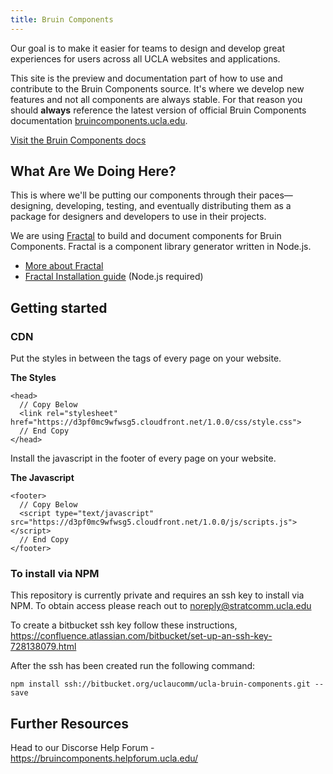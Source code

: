```yaml
---
title: Bruin Components
---
```

Our goal is to make it easier for teams to design and develop great experiences for users across all UCLA websites and applications.

This site is the preview and documentation part of how to use and contribute to the Bruin Components source. It's where we develop new features and not all components are always stable. For that reason you should **always** reference the latest version of official Bruin Components documentation [bruincomponents.ucla.edu](https://bruincomponents.ucla.edu/).

<a href="https://bruincomponents.ucla.edu/" class="create-button">Visit the Bruin Components docs</a>

## What Are We Doing Here?

This is where we'll be putting our components through their paces—designing, developing, testing, and eventually distributing them as a package for designers and developers to use in their projects.

We are using [Fractal](http://fractal.build/) to build and document components for Bruin Components. Fractal is a component library generator written in Node.js.

- [More about Fractal](http://fractal.build/guide)
- [Fractal Installation guide](http://fractal.build/guide/installation) (Node.js required)

## Getting started

### CDN

Put the styles in between the <head> </head> tags of every page on your website.

**The Styles**
```
<head>
  // Copy Below
  <link rel="stylesheet" href="https://d3pf0mc9wfwsg5.cloudfront.net/1.0.0/css/style.css">
  // End Copy
</head>
```

Install the javascript in the footer of every page on your website.

**The Javascript**
```
<footer>
  // Copy Below
  <script type="text/javascript" src="https://d3pf0mc9wfwsg5.cloudfront.net/1.0.0/js/scripts.js"></script>
  // End Copy
</footer>
```

### To install via NPM

This repository is currently private and requires an ssh key to install via NPM. To obtain access please reach out to noreply@stratcomm.ucla.edu

To create a bitbucket ssh key follow these instructions, https://confluence.atlassian.com/bitbucket/set-up-an-ssh-key-728138079.html

After the ssh has been created run the following command:

```
npm install ssh://bitbucket.org/uclaucomm/ucla-bruin-components.git --save
```


## Further Resources

Head to our Discorse Help Forum - https://bruincomponents.helpforum.ucla.edu/
